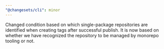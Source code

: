 ```yaml
---
"@changesets/cli": minor
---
```


Changed condition based on which single-package repositories are identified when creating tags after successful publish. It is now based on whether we have recognized the repository to be managed by monorepo tooling or not.
